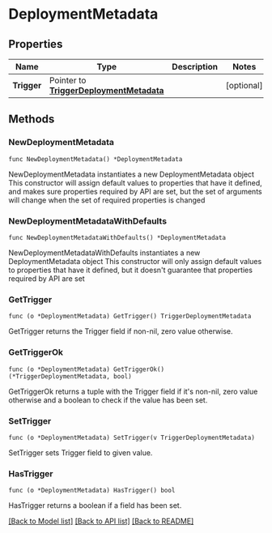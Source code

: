 # DeploymentMetadata

## Properties

Name | Type | Description | Notes
------------ | ------------- | ------------- | -------------
**Trigger** | Pointer to [**TriggerDeploymentMetadata**](TriggerDeploymentMetadata.md) |  | [optional] 

## Methods

### NewDeploymentMetadata

`func NewDeploymentMetadata() *DeploymentMetadata`

NewDeploymentMetadata instantiates a new DeploymentMetadata object
This constructor will assign default values to properties that have it defined,
and makes sure properties required by API are set, but the set of arguments
will change when the set of required properties is changed

### NewDeploymentMetadataWithDefaults

`func NewDeploymentMetadataWithDefaults() *DeploymentMetadata`

NewDeploymentMetadataWithDefaults instantiates a new DeploymentMetadata object
This constructor will only assign default values to properties that have it defined,
but it doesn't guarantee that properties required by API are set

### GetTrigger

`func (o *DeploymentMetadata) GetTrigger() TriggerDeploymentMetadata`

GetTrigger returns the Trigger field if non-nil, zero value otherwise.

### GetTriggerOk

`func (o *DeploymentMetadata) GetTriggerOk() (*TriggerDeploymentMetadata, bool)`

GetTriggerOk returns a tuple with the Trigger field if it's non-nil, zero value otherwise
and a boolean to check if the value has been set.

### SetTrigger

`func (o *DeploymentMetadata) SetTrigger(v TriggerDeploymentMetadata)`

SetTrigger sets Trigger field to given value.

### HasTrigger

`func (o *DeploymentMetadata) HasTrigger() bool`

HasTrigger returns a boolean if a field has been set.


[[Back to Model list]](../README.md#documentation-for-models) [[Back to API list]](../README.md#documentation-for-api-endpoints) [[Back to README]](../README.md)


